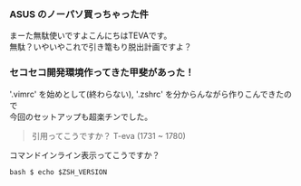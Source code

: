 ### ASUS のノーパソ買っちゃった件

まーた無駄使いですよこんにちはTEVAです。  
無駄？いやいやこれで引き篭もり脱出計画ですよ？  

### セコセコ開発環境作ってきた甲斐があった！

'.vimrc' を始めとして(終わらない), '.zshrc' を分からんながら作りこんできたので  
今回のセットアップも超楽チンでした。  

> 引用ってこうですか？
> T-eva (1731 ~ 1780)

コマンドインライン表示ってこうですか？

` bash
$ echo $ZSH_VERSION
`



